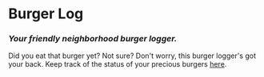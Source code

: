 # Burger Log
### *Your friendly neighborhood burger logger.*

Did you eat that burger yet? Not sure? Don't worry, this burger logger's got your back. Keep track of the status of your precious burgers [here]().
